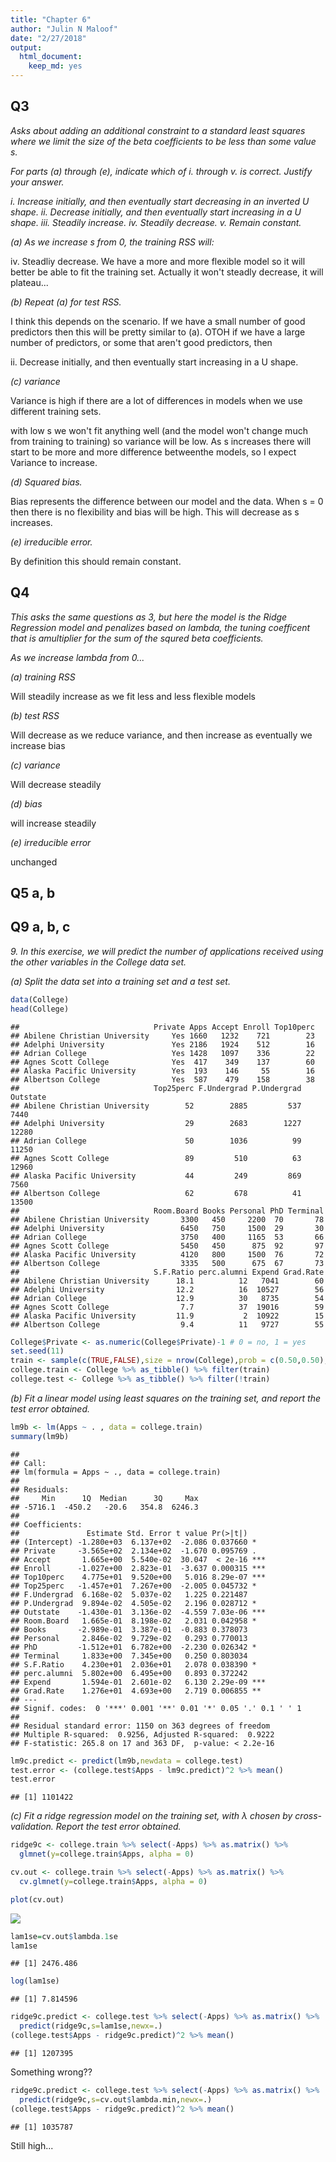```yaml
---
title: "Chapter 6"
author: "Julin N Maloof"
date: "2/27/2018"
output: 
  html_document: 
    keep_md: yes
---
```





## Q3

_Asks about adding an additional constraint to a standard least squares where we limit the size of the beta coefficients to be less than some value _s_._

_For parts (a) through (e), indicate which of i. through v. is correct. Justify your answer._

_i. Increase initially, and then eventually start decreasing in an inverted U shape._
_ii. Decrease initially, and then eventually start increasing in a U shape._
_iii. Steadily increase._
_iv. Steadily decrease._
_v. Remain constant._

_(a) As we increase s from 0, the training RSS will:_

iv. Steadliy decrease.  We have a more and more flexible model so it will better be able to fit the training set.  Actually it won't steadly decrease, it will plateau...

_(b) Repeat (a) for test RSS._

I think this depends on the scenario.  If we have a small number of good predictors then this will be pretty similar to (a).  OTOH if we have a large number of predictors, or some that aren't good predictors, then 

ii. Decrease initially, and then eventually start increasing in a U shape.

_(c) variance_

Variance is high if there are a lot of differences in models when we use different training sets.

with low s we won't fit anything well (and the model won't change much from training to training) so variance will be low.  As s increases there will start to be more and more difference betweenthe models, so I expect Variance to increase.

_(d) Squared bias._

Bias represents the difference between our model and the data.  When s = 0 then there is no flexibility and bias will be high.  This will decrease as s increases.

_(e) irreducible error._

By definition this should remain constant.

## Q4

_This asks the same questions as 3, but here the model is the Ridge Regression model and penalizes based on lambda, the tuning coefficent that is amultiplier for the sum of the squred beta coefficients._

_As we increase lambda from 0..._

_(a) training RSS_

Will steadily increase as we fit less and less flexible models

_(b) test RSS_

Will decrease as we reduce variance, and then increase as eventually we increase bias

_(c) variance_

Will decrease steadily

_(d) bias_

will increase steadily

_(e) irreducible error_

unchanged

## Q5 a, b

## Q9 a, b, c

_9. In this exercise, we will predict the number of applications received using the other variables in the College data set._

_(a) Split the data set into a training set and a test set._


```r
data(College)
head(College)
```

```
##                              Private Apps Accept Enroll Top10perc
## Abilene Christian University     Yes 1660   1232    721        23
## Adelphi University               Yes 2186   1924    512        16
## Adrian College                   Yes 1428   1097    336        22
## Agnes Scott College              Yes  417    349    137        60
## Alaska Pacific University        Yes  193    146     55        16
## Albertson College                Yes  587    479    158        38
##                              Top25perc F.Undergrad P.Undergrad Outstate
## Abilene Christian University        52        2885         537     7440
## Adelphi University                  29        2683        1227    12280
## Adrian College                      50        1036          99    11250
## Agnes Scott College                 89         510          63    12960
## Alaska Pacific University           44         249         869     7560
## Albertson College                   62         678          41    13500
##                              Room.Board Books Personal PhD Terminal
## Abilene Christian University       3300   450     2200  70       78
## Adelphi University                 6450   750     1500  29       30
## Adrian College                     3750   400     1165  53       66
## Agnes Scott College                5450   450      875  92       97
## Alaska Pacific University          4120   800     1500  76       72
## Albertson College                  3335   500      675  67       73
##                              S.F.Ratio perc.alumni Expend Grad.Rate
## Abilene Christian University      18.1          12   7041        60
## Adelphi University                12.2          16  10527        56
## Adrian College                    12.9          30   8735        54
## Agnes Scott College                7.7          37  19016        59
## Alaska Pacific University         11.9           2  10922        15
## Albertson College                  9.4          11   9727        55
```

```r
College$Private <- as.numeric(College$Private)-1 # 0 = no, 1 = yes
set.seed(11)
train <- sample(c(TRUE,FALSE),size = nrow(College),prob = c(0.50,0.50),replace=TRUE)
college.train <- College %>% as_tibble() %>% filter(train)
college.test <- College %>% as_tibble() %>% filter(!train)
```


_(b) Fit a linear model using least squares on the training set, and report the test error obtained._


```r
lm9b <- lm(Apps ~ . , data = college.train)
summary(lm9b)
```

```
## 
## Call:
## lm(formula = Apps ~ ., data = college.train)
## 
## Residuals:
##     Min      1Q  Median      3Q     Max 
## -5716.1  -450.2   -20.6   354.8  6246.3 
## 
## Coefficients:
##               Estimate Std. Error t value Pr(>|t|)    
## (Intercept) -1.280e+03  6.137e+02  -2.086 0.037660 *  
## Private     -3.565e+02  2.134e+02  -1.670 0.095769 .  
## Accept       1.665e+00  5.540e-02  30.047  < 2e-16 ***
## Enroll      -1.027e+00  2.823e-01  -3.637 0.000315 ***
## Top10perc    4.775e+01  9.520e+00   5.016 8.29e-07 ***
## Top25perc   -1.457e+01  7.267e+00  -2.005 0.045732 *  
## F.Undergrad  6.168e-02  5.037e-02   1.225 0.221487    
## P.Undergrad  9.894e-02  4.505e-02   2.196 0.028712 *  
## Outstate    -1.430e-01  3.136e-02  -4.559 7.03e-06 ***
## Room.Board   1.665e-01  8.198e-02   2.031 0.042958 *  
## Books       -2.989e-01  3.387e-01  -0.883 0.378073    
## Personal     2.846e-02  9.729e-02   0.293 0.770013    
## PhD         -1.512e+01  6.782e+00  -2.230 0.026342 *  
## Terminal     1.833e+00  7.345e+00   0.250 0.803034    
## S.F.Ratio    4.230e+01  2.036e+01   2.078 0.038390 *  
## perc.alumni  5.802e+00  6.495e+00   0.893 0.372242    
## Expend       1.594e-01  2.601e-02   6.130 2.29e-09 ***
## Grad.Rate    1.276e+01  4.693e+00   2.719 0.006855 ** 
## ---
## Signif. codes:  0 '***' 0.001 '**' 0.01 '*' 0.05 '.' 0.1 ' ' 1
## 
## Residual standard error: 1150 on 363 degrees of freedom
## Multiple R-squared:  0.9256,	Adjusted R-squared:  0.9222 
## F-statistic: 265.8 on 17 and 363 DF,  p-value: < 2.2e-16
```


```r
lm9c.predict <- predict(lm9b,newdata = college.test)
test.error <- (college.test$Apps - lm9c.predict)^2 %>% mean()
test.error
```

```
## [1] 1101422
```


_(c) Fit a ridge regression model on the training set, with λ chosen by cross-validation. Report the test error obtained._


```r
ridge9c <- college.train %>% select(-Apps) %>% as.matrix() %>%
  glmnet(y=college.train$Apps, alpha = 0)
```


```r
cv.out <- college.train %>% select(-Apps) %>% as.matrix() %>%
  cv.glmnet(y=college.train$Apps, alpha = 0)
```


```r
plot(cv.out)
```

![](Chapter6_files/figure-html/unnamed-chunk-6-1.png)<!-- -->

```r
lam1se=cv.out$lambda.1se
lam1se
```

```
## [1] 2476.486
```

```r
log(lam1se)
```

```
## [1] 7.814596
```


```r
ridge9c.predict <- college.test %>% select(-Apps) %>% as.matrix() %>%
  predict(ridge9c,s=lam1se,newx=.)
(college.test$Apps - ridge9c.predict)^2 %>% mean()
```

```
## [1] 1207395
```
Something wrong??


```r
ridge9c.predict <- college.test %>% select(-Apps) %>% as.matrix() %>%
  predict(ridge9c,s=cv.out$lambda.min,newx=.)
(college.test$Apps - ridge9c.predict)^2 %>% mean()
```

```
## [1] 1035787
```

Still high...
